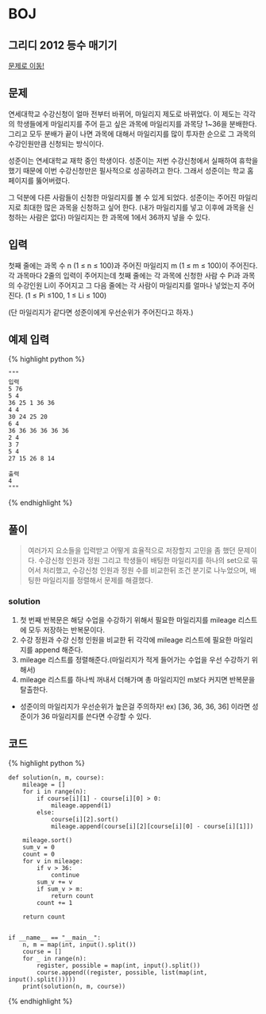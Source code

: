 # BOJ

## 그리디 2012 등수 매기기
[문제로 이동!](https://www.acmicpc.net/problem/12018)

## 문제

연세대학교 수강신청이 얼마 전부터 바뀌어, 마일리지 제도로 바뀌었다. 이 제도는 각각의 학생들에게 마일리지를 주어 듣고 싶은 과목에 마일리지를 과목당 1~36을 분배한다. 그리고 모두 분배가 끝이 나면 과목에 대해서 마일리지를 많이 투자한 순으로 그 과목의 수강인원만큼 신청되는 방식이다.

성준이는 연세대학교 재학 중인 학생이다. 성준이는 저번 수강신청에서 실패하여 휴학을 했기 때문에 이번 수강신청만은 필사적으로 성공하려고 한다. 그래서 성준이는 학교 홈페이지를 뚫어버렸다.

그 덕분에 다른 사람들이 신청한 마일리지를 볼 수 있게 되었다. 성준이는 주어진 마일리지로 최대한 많은 과목을 신청하고 싶어 한다. (내가 마일리지를 넣고 이후에 과목을 신청하는 사람은 없다) 마일리지는 한 과목에 1에서 36까지 넣을 수 있다.

## 입력

첫째 줄에는 과목 수 n (1 ≤ n ≤ 100)과 주어진 마일리지 m (1 ≤ m ≤ 100)이 주어진다. 각 과목마다 2줄의 입력이 주어지는데 첫째 줄에는 각 과목에 신청한 사람 수 Pi과 과목의 수강인원 Li이 주어지고 그 다음 줄에는 각 사람이 마일리지를 얼마나 넣었는지 주어진다. (1 ≤ Pi ≤100, 1 ≤ Li ≤ 100)

(단 마일리지가 같다면 성준이에게 우선순위가 주어진다고 하자.)

## 예제 입력

{% highlight python %}

    """
    입력
    5 76
    5 4 
    36 25 1 36 36
    4 4
    30 24 25 20
    6 4
    36 36 36 36 36 36
    2 4
    3 7
    5 4
    27 15 26 8 14
    
    출력
    4
    """

{% endhighlight %}

## 풀이
> 여러가지 요소들을 입력받고 어떻게 효율적으로 저장할지 고민을 좀 했던 문제이다. 수강신청 인원과 정원 그리고 학생들이 배팅한 마일리지를 하나의 set으로 묶어서 처리했고, 
> 수강신청 인원과 정원 수를 비교한뒤 조건 분기로 나누었으며, 배팅한 마일리지를 정렬해서 문제를 해결했다.

### solution
1. 첫 번째 반복문은 해당 수업을 수강하기 위해서 필요한 마일리지를 mileage 리스트에 모두 저장하는 반복문이다.
2. 수강 정원과 수강 신청 인원을 비교한 뒤 각각에 mileage 리스트에 필요한 마일리지를 append 해준다.
3. mileage 리스트를 정렬해준다.(마일리지가 적게 들어가는 수업을 우선 수강하기 위해서)
4. mileage 리스트를 하나씩 꺼내서 더해가며 총 마일리지인 m보다 커지면 반복문을 탈출한다.
* 성준이의 마일리지가 우선순위가 높은걸 주의하자! ex) [36, 36, 36, 36] 이라면 성준이가 36 마일리지를 쓴다면 수강할 수 있다.

## 코드

{% highlight python %}

    def solution(n, m, course):
        mileage = []
        for i in range(n):
            if course[i][1] - course[i][0] > 0:
                mileage.append(1)
            else:
                course[i][2].sort()
                mileage.append(course[i][2][course[i][0] - course[i][1]])
    
        mileage.sort()
        sum_v = 0
        count = 0
        for v in mileage:
            if v > 36:
                continue
            sum_v += v
            if sum_v > m:
                return count
            count += 1
    
        return count
    
    
    if __name__ == "__main__":
        n, m = map(int, input().split())
        course = []
        for _ in range(n):
            register, possible = map(int, input().split())
            course.append((register, possible, list(map(int, input().split()))))
        print(solution(n, m, course))
{% endhighlight %}